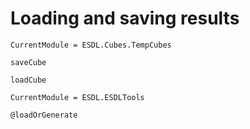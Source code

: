 # Loading and saving results

```@meta
CurrentModule = ESDL.Cubes.TempCubes
```
```@docs
saveCube
```

```@docs
loadCube
```

```@meta
CurrentModule = ESDL.ESDLTools
```
```@docs
@loadOrGenerate
```
